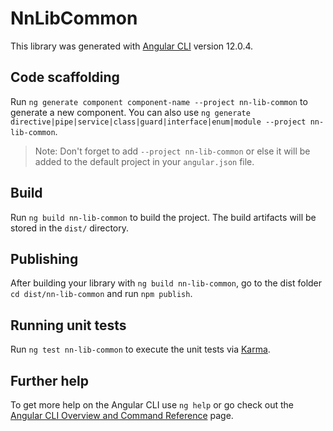 # NnLibCommon

This library was generated with [Angular CLI](https://github.com/angular/angular-cli) version 12.0.4.

## Code scaffolding

Run `ng generate component component-name --project nn-lib-common` to generate a new component. You can also use `ng generate directive|pipe|service|class|guard|interface|enum|module --project nn-lib-common`.
> Note: Don't forget to add `--project nn-lib-common` or else it will be added to the default project in your `angular.json` file. 

## Build

Run `ng build nn-lib-common` to build the project. The build artifacts will be stored in the `dist/` directory.

## Publishing

After building your library with `ng build nn-lib-common`, go to the dist folder `cd dist/nn-lib-common` and run `npm publish`.

## Running unit tests

Run `ng test nn-lib-common` to execute the unit tests via [Karma](https://karma-runner.github.io).

## Further help

To get more help on the Angular CLI use `ng help` or go check out the [Angular CLI Overview and Command Reference](https://angular.io/cli) page.
